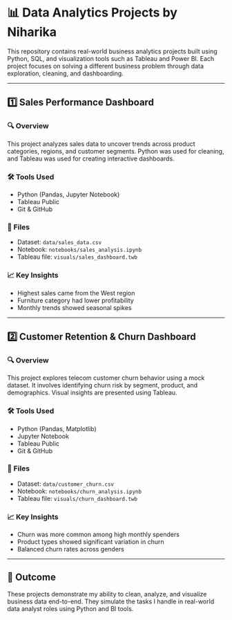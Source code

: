 # 📊 Data Analytics Projects by Niharika

This repository contains real-world business analytics projects built using Python, SQL, and visualization tools such as Tableau and Power BI. Each project focuses on solving a different business problem through data exploration, cleaning, and dashboarding.

---

## 1️⃣ Sales Performance Dashboard

### 🔍 Overview
This project analyzes sales data to uncover trends across product categories, regions, and customer segments. Python was used for cleaning, and Tableau was used for creating interactive dashboards.

### 🛠️ Tools Used
- Python (Pandas, Jupyter Notebook)
- Tableau Public
- Git & GitHub

### 📁 Files
- Dataset: `data/sales_data.csv`
- Notebook: `notebooks/sales_analysis.ipynb`
- Tableau file: `visuals/sales_dashboard.twb`

### 📈 Key Insights
- Highest sales came from the West region
- Furniture category had lower profitability
- Monthly trends showed seasonal spikes

---

## 2️⃣ Customer Retention & Churn Dashboard

### 🔍 Overview
This project explores telecom customer churn behavior using a mock dataset. It involves identifying churn risk by segment, product, and demographics. Visual insights are presented using Tableau.

### 🛠️ Tools Used
- Python (Pandas, Matplotlib)
- Jupyter Notebook
- Tableau Public
- Git & GitHub

### 📁 Files
- Dataset: `data/customer_churn.csv`
- Notebook: `notebooks/churn_analysis.ipynb`
- Tableau file: `visuals/churn_dashboard.twb`

### 📈 Key Insights
- Churn was more common among high monthly spenders
- Product types showed significant variation in churn
- Balanced churn rates across genders

---

## 🎯 Outcome
These projects demonstrate my ability to clean, analyze, and visualize business data end-to-end. They simulate the tasks I handle in real-world data analyst roles using Python and BI tools.

